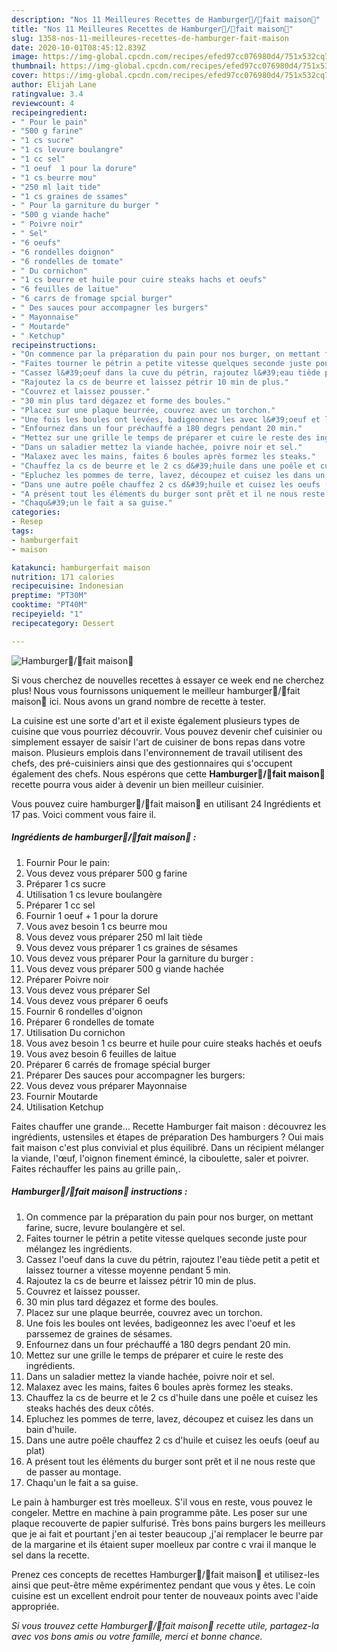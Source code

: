 ```yaml
---
description: "Nos 11 Meilleures Recettes de Hamburger💯/💯fait maison🍔"
title: "Nos 11 Meilleures Recettes de Hamburger💯/💯fait maison🍔"
slug: 1358-nos-11-meilleures-recettes-de-hamburger-fait-maison
date: 2020-10-01T08:45:12.839Z
image: https://img-global.cpcdn.com/recipes/efed97cc076980d4/751x532cq70/hamburger💯💯fait-maison🍔-photo-principale-de-la-recette.jpg
thumbnail: https://img-global.cpcdn.com/recipes/efed97cc076980d4/751x532cq70/hamburger💯💯fait-maison🍔-photo-principale-de-la-recette.jpg
cover: https://img-global.cpcdn.com/recipes/efed97cc076980d4/751x532cq70/hamburger💯💯fait-maison🍔-photo-principale-de-la-recette.jpg
author: Elijah Lane
ratingvalue: 3.4
reviewcount: 4
recipeingredient:
- " Pour le pain"
- "500 g farine"
- "1 cs sucre"
- "1 cs levure boulangre"
- "1 cc sel"
- "1 oeuf  1 pour la dorure"
- "1 cs beurre mou"
- "250 ml lait tide"
- "1 cs graines de ssames"
- " Pour la garniture du burger "
- "500 g viande hache"
- " Poivre noir"
- " Sel"
- "6 oeufs"
- "6 rondelles doignon"
- "6 rondelles de tomate"
- " Du cornichon"
- "1 cs beurre et huile pour cuire steaks hachs et oeufs"
- "6 feuilles de laitue"
- "6 carrs de fromage spcial burger"
- " Des sauces pour accompagner les burgers"
- " Mayonnaise"
- " Moutarde"
- " Ketchup"
recipeinstructions:
- "On commence par la préparation du pain pour nos burger, on mettant farine, sucre, levure boulangère et sel."
- "Faites tourner le pétrin a petite vitesse quelques seconde juste pour mélangez les ingrédients."
- "Cassez l&#39;oeuf dans la cuve du pétrin, rajoutez l&#39;eau tiède petit a petit et laissez tourner a vitesse moyenne pendant 5 min."
- "Rajoutez la cs de beurre et laissez pétrir 10 min de plus."
- "Couvrez et laissez pousser."
- "30 min plus tard dégazez et forme des boules."
- "Placez sur une plaque beurrée, couvrez avec un torchon."
- "Une fois les boules ont levées, badigeonnez les avec l&#39;oeuf et les parssemez de graines de sésames."
- "Enfournez dans un four préchauffé a 180 degrs pendant 20 min."
- "Mettez sur une grille le temps de préparer et cuire le reste des ingrédients."
- "Dans un saladier mettez la viande hachée, poivre noir et sel."
- "Malaxez avec les mains, faites 6 boules après formez les steaks."
- "Chauffez la cs de beurre et le 2 cs d&#39;huile dans une poêle et cuisez les steaks hachés des deux côtés."
- "Epluchez les pommes de terre, lavez, découpez et cuisez les dans un bain d&#39;huile."
- "Dans une autre poêle chauffez 2 cs d&#39;huile et cuisez les oeufs (oeuf au plat)"
- "A présent tout les éléments du burger sont prêt et il ne nous reste que de passer au montage."
- "Chaqu&#39;un le fait a sa guise."
categories:
- Resep
tags:
- hamburgerfait
- maison

katakunci: hamburgerfait maison 
nutrition: 171 calories
recipecuisine: Indonesian
preptime: "PT30M"
cooktime: "PT40M"
recipeyield: "1"
recipecategory: Dessert

---
```



![Hamburger💯/💯fait maison🍔](https://img-global.cpcdn.com/recipes/efed97cc076980d4/751x532cq70/hamburger💯💯fait-maison🍔-photo-principale-de-la-recette.jpg)

Si vous cherchez de nouvelles recettes à essayer ce week end ne cherchez plus! Nous vous fournissons uniquement le meilleur hamburger💯/💯fait maison🍔 ici. Nous avons un grand nombre de recette à tester.

La cuisine est une sorte d'art et il existe également plusieurs types de cuisine que vous pourriez découvrir. Vous pouvez devenir chef cuisinier ou simplement essayer de saisir l'art de cuisiner de bons repas dans votre maison. Plusieurs emplois dans l'environnement de travail utilisent des chefs, des pré-cuisiniers ainsi que des gestionnaires qui s'occupent également des chefs. Nous espérons que cette <strong> Hamburger💯/💯fait maison🍔 </strong> recette pourra vous aider à devenir un bien meilleur cuisinier.

<!--inarticleads1-->

Vous pouvez cuire hamburger💯/💯fait maison🍔 en utilisant 24 Ingrédients et 17 pas. Voici comment vous faire il.

##### Ingrédients de hamburger💯/💯fait maison🍔 :

1. Fournir  Pour le pain:
1. Vous devez vous préparer 500 g farine
1. Préparer 1 cs sucre
1. Utilisation 1 cs levure boulangère
1. Préparer 1 cc sel
1. Fournir 1 oeuf + 1 pour la dorure
1. Vous avez besoin 1 cs beurre mou
1. Vous devez vous préparer 250 ml lait tiède
1. Vous devez vous préparer 1 cs graines de sésames
1. Vous devez vous préparer  Pour la garniture du burger :
1. Vous devez vous préparer 500 g viande hachée
1. Préparer  Poivre noir
1. Vous devez vous préparer  Sel
1. Vous devez vous préparer 6 oeufs
1. Fournir 6 rondelles d&#39;oignon
1. Préparer 6 rondelles de tomate
1. Utilisation  Du cornichon
1. Vous avez besoin 1 cs beurre et huile pour cuire steaks hachés et oeufs
1. Vous avez besoin 6 feuilles de laitue
1. Préparer 6 carrés de fromage spécial burger
1. Préparer  Des sauces pour accompagner les burgers:
1. Vous devez vous préparer  Mayonnaise
1. Fournir  Moutarde
1. Utilisation  Ketchup


Faites chauffer une grande… Recette Hamburger fait maison : découvrez les ingrédients, ustensiles et étapes de préparation Des hamburgers ? Oui mais fait maison c&#39;est plus convivial et plus équilibré. Dans un récipient mélanger la viande, l&#39;œuf, l&#39;oignon finement émincé, la ciboulette, saler et poivrer. Faites réchauffer les pains au grille pain,. 

<!--inarticleads2-->

##### Hamburger💯/💯fait maison🍔 instructions :

1. On commence par la préparation du pain pour nos burger, on mettant farine, sucre, levure boulangère et sel.
1. Faites tourner le pétrin a petite vitesse quelques seconde juste pour mélangez les ingrédients.
1. Cassez l&#39;oeuf dans la cuve du pétrin, rajoutez l&#39;eau tiède petit a petit et laissez tourner a vitesse moyenne pendant 5 min.
1. Rajoutez la cs de beurre et laissez pétrir 10 min de plus.
1. Couvrez et laissez pousser.
1. 30 min plus tard dégazez et forme des boules.
1. Placez sur une plaque beurrée, couvrez avec un torchon.
1. Une fois les boules ont levées, badigeonnez les avec l&#39;oeuf et les parssemez de graines de sésames.
1. Enfournez dans un four préchauffé a 180 degrs pendant 20 min.
1. Mettez sur une grille le temps de préparer et cuire le reste des ingrédients.
1. Dans un saladier mettez la viande hachée, poivre noir et sel.
1. Malaxez avec les mains, faites 6 boules après formez les steaks.
1. Chauffez la cs de beurre et le 2 cs d&#39;huile dans une poêle et cuisez les steaks hachés des deux côtés.
1. Epluchez les pommes de terre, lavez, découpez et cuisez les dans un bain d&#39;huile.
1. Dans une autre poêle chauffez 2 cs d&#39;huile et cuisez les oeufs (oeuf au plat)
1. A présent tout les éléments du burger sont prêt et il ne nous reste que de passer au montage.
1. Chaqu&#39;un le fait a sa guise.


Le pain à hamburger est très moelleux. S&#39;il vous en reste, vous pouvez le congeler. Mettre en machine à pain programme pâte. Les poser sur une plaque recouverte de papier sulfurisé. Très bons pains burgers les meilleurs que je ai fait et pourtant j&#39;en ai tester beaucoup ,j&#39;ai remplacer le beurre par de la margarine et ils étaient super moelleux par contre c vrai il manque le sel dans la recette. 

<!--inarticleads1-->

<p>
Prenez ces concepts de recettes Hamburger💯/💯fait maison🍔 et utilisez-les ainsi que peut-être même expérimentez pendant que vous y êtes. Le coin cuisine est un excellent endroit pour tenter de nouveaux points avec l'aide appropriée.
</p>

<p>
<i>Si vous trouvez cette Hamburger💯/💯fait maison🍔 recette utile, partagez-la avec vos bons amis ou votre famille, merci et bonne chance.</i>
</p>
